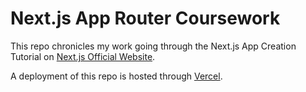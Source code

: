 # Next.js App Router Coursework

This repo chronicles my work going through the Next.js App Creation Tutorial on [Next.js Official Website](https://nextjs.org). 

A deployment of this repo is hosted through [Vercel](https://nextjs-dashboard-git-main-blissfulsaints-projects.vercel.app/dashboard).
